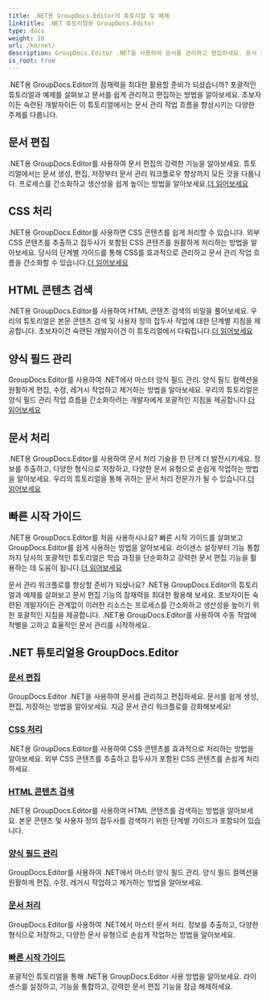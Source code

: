 ```yaml
---
title: .NET용 GroupDocs.Editor의 튜토리얼 및 예제
linktitle: .NET 튜토리얼용 GroupDocs.Editor
type: docs
weight: 10
url: /ko/net/
description: GroupDocs.Editor .NET을 사용하여 문서를 관리하고 편집하세요. 문서 처리, 문서 편집, HTML 콘텐츠 검색, 양식 필드 관리 등에 대해 알아보세요!
is_root: true
---
```


.NET용 GroupDocs.Editor의 잠재력을 최대한 활용할 준비가 되셨습니까? 포괄적인 튜토리얼과 예제를 살펴보고 문서를 쉽게 관리하고 편집하는 방법을 알아보세요. 초보자이든 숙련된 개발자이든 이 튜토리얼에서는 문서 관리 작업 흐름을 향상시키는 다양한 주제를 다룹니다.

## 문서 편집

 .NET용 GroupDocs.Editor를 사용하여 문서 편집의 강력한 기능을 알아보세요. 튜토리얼에서는 문서 생성, 편집, 저장부터 문서 관리 워크플로우 향상까지 모든 것을 다룹니다. 프로세스를 간소화하고 생산성을 쉽게 높이는 방법을 알아보세요.[더 읽어보세요](./document-editing/)

## CSS 처리

 .NET용 GroupDocs.Editor를 사용하면 CSS 콘텐츠를 쉽게 처리할 수 있습니다. 외부 CSS 콘텐츠를 추출하고 접두사가 포함된 CSS 콘텐츠를 원활하게 처리하는 방법을 알아보세요. 당사의 단계별 가이드를 통해 CSS를 효과적으로 관리하고 문서 관리 작업 흐름을 간소화할 수 있습니다.[더 읽어보세요](./css-handling/)

## HTML 콘텐츠 검색

.NET용 GroupDocs.Editor를 사용하여 HTML 콘텐츠 검색의 비밀을 풀어보세요. 우리의 튜토리얼은 본문 콘텐츠 검색 및 사용자 정의 접두사 작업에 대한 단계별 지침을 제공합니다. 초보자이건 숙련된 개발자이건 이 튜토리얼에서 다뤄집니다.[더 읽어보세요](./html-content-retrieval/)

## 양식 필드 관리

 GroupDocs.Editor를 사용하여 .NET에서 마스터 양식 필드 관리. 양식 필드 컬렉션을 원활하게 편집, 수정, 레거시 작업하고 제거하는 방법을 알아보세요. 우리의 튜토리얼은 양식 필드 관리 작업 흐름을 간소화하려는 개발자에게 포괄적인 지침을 제공합니다.[더 읽어보세요](./form-field-management/)

## 문서 처리

 .NET용 GroupDocs.Editor를 사용하여 문서 처리 기술을 한 단계 더 발전시키세요. 정보를 추출하고, 다양한 형식으로 저장하고, 다양한 문서 유형으로 손쉽게 작업하는 방법을 알아보세요. 우리의 튜토리얼을 통해 귀하는 문서 처리 전문가가 될 수 있습니다.[더 읽어보세요](./document-processing/)

## 빠른 시작 가이드

.NET용 GroupDocs.Editor를 처음 사용하시나요? 빠른 시작 가이드를 살펴보고 GroupDocs.Editor를 쉽게 사용하는 방법을 알아보세요. 라이센스 설정부터 기능 통합까지 당사의 포괄적인 튜토리얼은 학습 과정을 단순화하고 강력한 문서 편집 기능을 활용하는 데 도움이 됩니다.[더 읽어보세요](./quick-start-guide/)

문서 관리 워크플로를 향상할 준비가 되셨나요? .NET용 GroupDocs.Editor의 튜토리얼과 예제를 살펴보고 문서 편집 기능의 잠재력을 최대한 활용해 보세요. 초보자이든 숙련된 개발자이든 관계없이 이러한 리소스는 프로세스를 간소화하고 생산성을 높이기 위한 포괄적인 지침을 제공합니다. .NET용 GroupDocs.Editor를 사용하여 수동 작업에 작별을 고하고 효율적인 문서 관리를 시작하세요.
## .NET 튜토리얼용 GroupDocs.Editor 
### [문서 편집](./document-editing/)
GroupDocs.Editor .NET을 사용하여 문서를 관리하고 편집하세요. 문서를 쉽게 생성, 편집, 저장하는 방법을 알아보세요. 지금 문서 관리 워크플로를 강화해보세요!
### [CSS 처리](./css-handling/)
.NET용 GroupDocs.Editor를 사용하여 CSS 콘텐츠를 효과적으로 처리하는 방법을 알아보세요. 외부 CSS 콘텐츠를 추출하고 접두사가 포함된 CSS 콘텐츠를 손쉽게 처리하세요.
### [HTML 콘텐츠 검색](./html-content-retrieval/)
.NET용 GroupDocs.Editor를 사용하여 HTML 콘텐츠를 검색하는 방법을 알아보세요. 본문 콘텐츠 및 사용자 정의 접두사를 검색하기 위한 단계별 가이드가 포함되어 있습니다.
### [양식 필드 관리](./form-field-management/)
GroupDocs.Editor를 사용하여 .NET에서 마스터 양식 필드 관리. 양식 필드 컬렉션을 원활하게 편집, 수정, 레거시 작업하고 제거하는 방법을 알아보세요.
### [문서 처리](./document-processing/)
GroupDocs.Editor를 사용하여 .NET에서 마스터 문서 처리. 정보를 추출하고, 다양한 형식으로 저장하고, 다양한 문서 유형으로 손쉽게 작업하는 방법을 알아보세요.
### [빠른 시작 가이드](./quick-start-guide/)
포괄적인 튜토리얼을 통해 .NET용 GroupDocs.Editor 사용 방법을 알아보세요. 라이센스를 설정하고, 기능을 통합하고, 강력한 문서 편집 기능을 잠금 해제하세요.